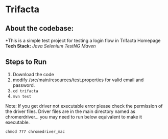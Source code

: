 # Trifacta

About the codebase:
---------------------------------
*This is a simple test project for testing a login flow in Trifacta Homepage
**Tech Stack:** *Java*  *Selenium* *TestNG*  *Maven*

Steps to Run
----------------------------------
1. Download the code
2. modify /src/main/resources/test.properties for valid email and password.
3. ```cd trifacta```
3. ```mvn test```

Note: If you get driver not executable error please check the permission of the driver files.
Driver files are in the main directory named as chromerdriver_<os>. 
you may need to run below equivalent to make it executable.
```$xslt
chmod 777 chromedriver_mac
``` 


